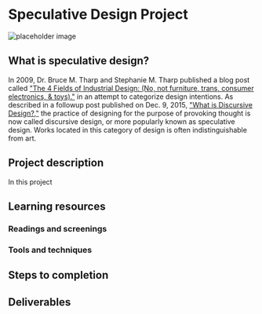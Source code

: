 # Speculative Design Project
![placeholder image](https://unsplash.it/3000/1500?image=36)
## What is speculative design?
In 2009, Dr. Bruce M. Tharp and Stephanie M. Tharp published a blog post called ["The 4 Fields of Industrial Design: (No, not furniture, trans, consumer electronics, & toys)."](http://www.core77.com/posts/12232/the-4-fields-of-industrial-design-no-not-furniture-trans-consumer-electronics-toys-by-bruce-m-tharp-and-stephanie-m-tharp-12232) in an attempt to categorize design intentions. As described in a followup post published on Dec. 9, 2015, ["What is Discursive Design?,"](http://www.core77.com/posts/41991/What-is-Discursive-Design) the practice of designing for the purpose of provoking thought is now called discursive design, or more popularly known as speculative design. Works located in this category of design is often indistinguishable from art.

## Project description
In this project
## Learning resources
### Readings and screenings
### Tools and techniques
## Steps to completion
## Deliverables